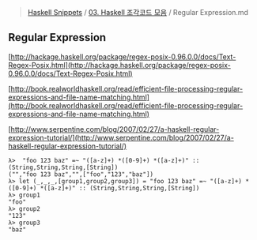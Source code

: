 > [Haskell Snippets](../README.md) / [03. Haskell 조각코드 모음](README.md) / Regular Expression.md
## Regular Expression
[http://hackage.haskell.org/package/regex-posix-0.96.0.0/docs/Text-Regex-Posix.html](http://hackage.haskell.org/package/regex-posix-0.96.0.0/docs/Text-Regex-Posix.html)

[http://book.realworldhaskell.org/read/efficient-file-processing-regular-expressions-and-file-name-matching.html](http://book.realworldhaskell.org/read/efficient-file-processing-regular-expressions-and-file-name-matching.html)

[http://www.serpentine.com/blog/2007/02/27/a-haskell-regular-expression-tutorial/](http://www.serpentine.com/blog/2007/02/27/a-haskell-regular-expression-tutorial/)


```
λ>  "foo 123 baz" =~ "([a-z]+) *([0-9]+) *([a-z]+)" :: (String,String,String,[String])
("","foo 123 baz","",["foo","123","baz"])
λ> let (_,_,_,[group1,group2,group3]) = "foo 123 baz" =~ "([a-z]+) *([0-9]+) *([a-z]+)" :: (String,String,String,[String])
λ> group1
"foo"
λ> group2
"123"
λ> group3
"baz"
```